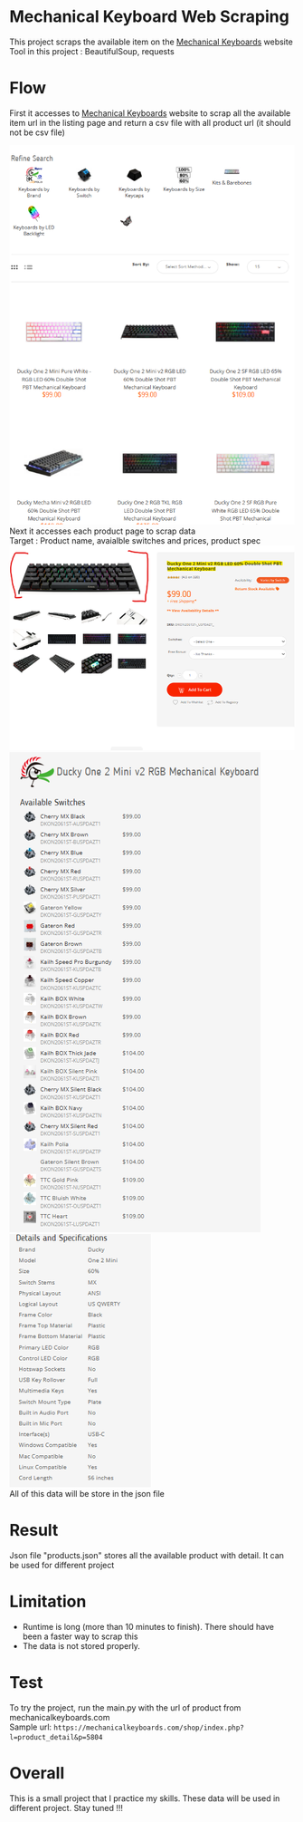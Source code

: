 # Mechanical Keyboard Web Scraping

This project scraps the available item on the [Mechanical Keyboards](https://mechanicalkeyboards.com/shop/index.php?l=product_list&c=1) website <br>
Tool in this project : BeautifulSoup, requests <br>

# Flow
First it accesses to [Mechanical Keyboards](https://mechanicalkeyboards.com/shop/index.php?l=product_list&c=1) website to scrap all the available item url in the listing page and return a csv file with all product url (it should not be csv file) <br>

![Lisiting Page](img/listing_page.png)
<br>
Next it accesses each product page to scrap data<br>
Target : Product name, avaialble switches and prices, product spec<br>
![Product name](img/product_page_1.png)<br>
![Product name](img/product_page_2.png)<br>
![Product name](img/product_page_3.png)<br>
All of this data will be store in the json file <br>

# Result
Json file "products.json" stores all the available product with detail. It can be used for different project<br>

# Limitation
- Runtime is long (more than 10 minutes to finish). There should have been a faster way to scrap this<br>
- The data is not stored properly.

# Test
To try the project, run the main.py with the url of product from mechanicalkeyboards.com <br>
Sample url: ``` https://mechanicalkeyboards.com/shop/index.php?l=product_detail&p=5804 ```

# Overall
This is a small project that I practice my skills. These data will be used in different project. Stay tuned !!!<br>

